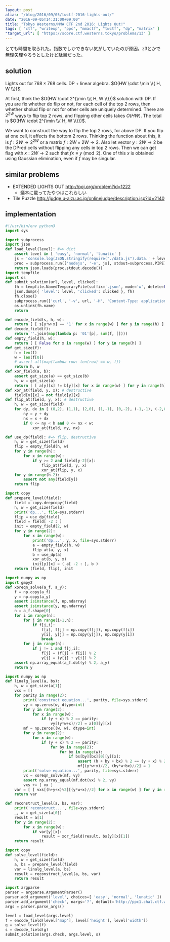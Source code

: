 ```yaml
---
layout: post
alias: "/blog/2016/09/05/twctf-2016-lights-out/"
date: "2016-09-05T14:31:00+09:00"
title: "Tokyo Westerns/MMA CTF 2nd 2016: Lights Out!"
tags: [ "ctf", "writeup", "ppc", "mmactf", "twctf", "dp", "matrix" ]
"target_url": [ "https://score.ctf.westerns.tokyo/problems/13" ]
---
```


とても時間を取られた。指数でしかできない気がしていたのが原因。z3とかで無理矢理やろうとしたけど駄目だった。

## solution

Lights out for $768 \times 768$ cells.
DP + linear algebra.
$O(HW \cdot \min \\{ H, W \\})$.

At first, think the $O(HW \cdot 2^{\min \\{ H, W \\}})$ solution with DP.
If you are fix whether do flip or not, for each cell of the top $2$ rows, then whether sholud flip or not for other cells are uniquely determined.
There are $2^{2W}$ ways to flip top $2$ rows, and flipping other cells takes $O(HW)$. The total is $O(HW \cdot 2^{\min \\{ H, W \\}})$.

We want to construct the way to flip the top $2$ rows, for above DP.
If you flip at one cell, it affects the bottom $2$ rows.
Thinking the function about this, it is $f : 2W \to 2^{2W}$ or a matrix $f : 2W \times 2W \to 2$.
Also let vector $y : 2W \to 2$ be the DP-ed cells without flipping any cells in top $2$ rows.
Then we can get flag with $x : 2W \to 2$ such that $fx \equiv y \pmod 2$.
One of this $x$ is obtained using Gaussian elimination, even if $f$ may be singular.

## similar problems

-   EXTENDED LIGHTS OUT <http://poj.org/problem?id=1222>
    -   蟻本に載ってたやつはこれらしい
-   Tile Puzzle <http://judge.u-aizu.ac.jp/onlinejudge/description.jsp?id=2140>

## implementation

``` python
#!/usr/bin/env python3
import sys

import subprocess
import json
def load_level(level): #=> dict
    assert level in [ 'easy', 'normal', 'lunatic' ]
    js = 'console.log(JSON.stringify(require("./data.js").data.' + level + '))'
    proc = subprocess.run(['nodejs', '-e', js], stdout=subprocess.PIPE)
    return json.loads(proc.stdout.decode())
import tempfile
import os
def submit_solution(url, level, clicked):
    fh = tempfile.NamedTemporaryFile(suffix='.json', mode='w', delete=False)
    json.dump({ 'level': level, 'clicked': clicked }, fh)
    fh.close()
    subprocess.run(['curl', '-v', url, '-H', 'Content-Type: application/json', '-d', '@' + fh.name])
    os.unlink(fh.name)
    return

def encode_field(s, h, w):
    return [ [ s[y*w+x] == '1' for x in range(w) ] for y in range(h) ]
def decode_field(f):
    return ''.join(map(lambda p: '01'[p], sum(f, [])))
def empty_field(h, w):
    return [ [ False for x in range(w) ] for y in range(h) ]
def get_size(f):
    h = len(f)
    w = len(f[0])
    # assert all(map(lambda row: len(row) == w, f))
    return h, w
def xor_field(a, b):
    assert get_size(a) == get_size(b)
    h, w = get_size(a)
    return [ [ a[y][x] != b[y][x] for x in range(w) ] for y in range(h) ]
def xor_at(field, y, x): # destructive
    field[y][x] = not field[y][x]
def flip_at(field, y, x): # destructive
    h, w = get_size(field)
    for dy, dx in [ (0,2), (1,1), (2,0), (1,-1), (0,-2), (-1,-1), (-2,0), (-1,1) ]:
        ny = y + dy
        nx = x + dx
        if 0 <= ny < h and 0 <= nx < w:
            xor_at(field, ny, nx)

def use_dp(field): #=> flip, destructive
    h, w = get_size(field)
    flip = empty_field(h, w)
    for y in range(h):
        for x in range(w):
            if y >= 2 and field[y-2][x]:
                flip_at(field, y, x)
                xor_at(flip, y, x)
    for y in range(h-2):
        assert not any(field[y])
    return flip

import copy
def prepare_level(field):
    field = copy.deepcopy(field)
    h, w = get_size(field)
    print('dp...', file=sys.stderr)
    flip = use_dp(field)
    field = field[ -2 : ]
    init = empty_field(2, w)
    for y in range(2):
        for x in range(w):
            print('dp...', y, x, file=sys.stderr)
            a = empty_field(h, w)
            flip_at(a, y, x)
            b = use_dp(a)
            xor_at(b, y, x)
            init[y][x] = ( a[ -2 : ], b )
    return (field, flip), init

import numpy as np
import gmpy2
def xoreqn_solve(a_f, a_y):
    f = np.copy(a_f)
    y = np.copy(a_y)
    assert isinstance(f, np.ndarray)
    assert isinstance(y, np.ndarray)
    n = a_f.shape[0]
    for i in range(n):
        for j in range(i+1,n):
            if f[j,i]:
                f[i], f[j] = np.copy(f[j]), np.copy(f[i])
                y[i], y[j] = np.copy(y[j]), np.copy(y[i])
                break
        for j in range(n):
            if j != i and f[j,i]:
                f[j] = (f[j] + f[i]) % 2
                y[j] = (y[j] + y[i]) % 2
    assert np.array_equal(a_f.dot(y) % 2, a_y)
    return y

import numpy as np
def linalg_level(a, bs):
    h, w = get_size(a[1])
    vxs = []
    for parity in range(2):
        print('construct equation...', parity, file=sys.stderr)
        vy = np.zeros(w, dtype=int)
        for y in range(2):
            for x in range(w):
                if (y + x) % 2 == parity:
                    vy[(y*w+x)//2] = a[0][y][x]
        mf = np.zeros((w, w), dtype=int)
        for y in range(2):
            for x in range(w):
                if (y + x) % 2 == parity:
                    for by in range(2):
                        for bx in range(w):
                            if bs[by][bx][0][y][x]:
                                assert (h + by + bx) % 2 == (y + x) % 2
                                mf[(y*w+x)//2, (by*w+bx)//2] = 1
        print('solve equation...', parity, file=sys.stderr)
        vx = xoreqn_solve(mf, vy)
        assert np.array_equal(mf.dot(vx) % 2, vy)
        vxs += [ vx ]
    var = [ [ vxs[(h+y+x)%2][(y*w+x)//2] for x in range(w) ] for y in range(2) ]
    return var

def reconstruct_level(a, bs, var):
    print('reconstruct...', file=sys.stderr)
    _, w = get_size(a[0])
    result = a[1]
    for y in range(2):
        for x in range(w):
            if var[y][x]:
                result = xor_field(result, bs[y][x][1])
    return result

import copy
def solve_level(field):
    h, w = get_size(field)
    a, bs = prepare_level(field)
    var = linalg_level(a, bs)
    result = reconstruct_level(a, bs, var)
    return result

import argparse
parser = argparse.ArgumentParser()
parser.add_argument('level', choices=[ 'easy', 'normal', 'lunatic' ])
parser.add_argument('check', nargs='?', default='http://ppc1.chal.ctf.westerns.tokyo:19283/check')
args = parser.parse_args()

level = load_level(args.level)
f = encode_field(level['map'], level['height'], level['width'])
g = solve_level(f)
s = decode_field(g)
submit_solution(args.check, args.level, s)
```
